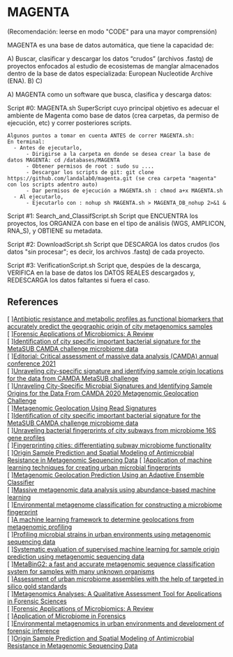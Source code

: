 # MAGENTA 

(Recomendación: leerse en modo "CODE" para una mayor comprensión)

MAGENTA es una base de datos automática, que tiene la capacidad de:

  A) Buscar, clasificar y descargar los datos “crudos” (archivos .fastq) de proyectos enfocados al estudio de ecosistemas
  de manglar almacenados dentro de la base de datos especializada: European Nucleotide Archive (ENA).
  B)
  C)
	

  A) MAGENTA como un software que busca, clasifica y descarga datos:

  Script #0: MAGENTA.sh 
    SuperScript cuyo principal objetivo es adecuar el ambiente de Magenta como base de datos (crea carpetas, da permiso de ejecución, etc)
    y correr posteriores scripts.

    Algunos puntos a tomar en cuenta ANTES de correr MAGENTA.sh:
    En terminal:
      - Antes de ejecutarlo, 
          - Dirigirse a la carpeta en donde se desea crear la base de datos MAGENTA: cd /databases/MAGENTA
          - Obtener permisos de root : sudo su ....
          - Descargar los scripts de git: git clone https://github.com/landalab0/magenta.git (se crea carpeta "magenta" con los scripts adentro auto)
          - Dar permisos de ejecución a MAGENTA.sh : chmod a+x MAGENTA.sh
      - Al ejecutarlo,
          - Ejecutarlo con : nohup sh MAGENTA.sh > MAGENTA_DB_nohup 2>&1 &


  Script #1: Search_and_ClassifScript.sh
    Script que ENCUENTRA los proyectos, los ORGANIZA con base en el tipo de análisis (WGS, AMPLICON, RNA_S), y OBTIENE su metadata.
    
  
  Script #2: DownloadScript.sh
    Script que DESCARGA los datos crudos (los datos "sin procesar"; es decir, los archivos .fastq) de cada proyecto.

    
  Script #3: VerificationScript.sh
    Script que, despúes de la descarga, VERIFICA en la base de datos los DATOS REALES descargados y, REDESCARGA los datos faltantes
    si fuera el caso.
  




## References  
[ ][Antibiotic resistance and metabolic profiles as functional biomarkers that accurately predict the geographic origin of city metagenomics samples
](https://biologydirect.biomedcentral.com/articles/10.1186/s13062-019-0246-9)  
[ ][Forensic Applications of Microbiomics: A Review](https://www.frontiersin.org/articles/10.3389/fmicb.2020.608101/full)  
[ ][Identification of city specific important bacterial signature for the MetaSUB CAMDA challenge microbiome data](https://link.springer.com/article/10.1186/s13062-019-0243-z)    
[ ][Editorial: Critical assessment of massive data analysis (CAMDA) annual conference 2021](https://www.frontiersin.org/articles/10.3389/fgene.2023.1154398/full)     
[ ][Unraveling city-specific signature and identifying sample origin locations for the data from CAMDA MetaSUB challenge](https://www.ncbi.nlm.nih.gov/pmc/articles/PMC7780616/)      
[ ][Unraveling City-Specific Microbial Signatures and Identifying Sample Origins for the Data From CAMDA 2020 Metagenomic Geolocation Challenge](https://pubmed.ncbi.nlm.nih.gov/34421984/)   
[ ][Metagenomic Geolocation Using Read Signatures](https://pubmed.ncbi.nlm.nih.gov/35295949/)    
[ ][Identification of city specific important bacterial signature for the MetaSUB CAMDA challenge microbiome data](https://pubmed.ncbi.nlm.nih.gov/31340852/)  
[ ][Unraveling bacterial fingerprints of city subways from microbiome 16S gene profiles](https://pubmed.ncbi.nlm.nih.gov/29789016/)  
[ ][Fingerprinting cities: differentiating subway microbiome functionality](https://pubmed.ncbi.nlm.nih.gov/31666099/)  
[ ][Origin Sample Prediction and Spatial Modeling of Antimicrobial Resistance in Metagenomic Sequencing Data](https://pubmed.ncbi.nlm.nih.gov/33763122/)
[ ][Application of machine learning techniques for creating urban microbial fingerprints](https://pubmed.ncbi.nlm.nih.gov/31420049/)   
[ ][Metagenomic Geolocation Prediction Using an Adaptive Ensemble Classifier](https://pubmed.ncbi.nlm.nih.gov/33959149/)    
[ ][Massive metagenomic data analysis using abundance-based machine learning](https://pubmed.ncbi.nlm.nih.gov/31370905/)  
[ ][Environmental metagenome classification for constructing a microbiome fingerprint](https://pubmed.ncbi.nlm.nih.gov/31722729/)   
[ ][A machine learning framework to determine geolocations from metagenomic profiling](https://pubmed.ncbi.nlm.nih.gov/33225966/)  
[ ][Profiling microbial strains in urban environments using metagenomic sequencing data](https://pubmed.ncbi.nlm.nih.gov/29743119/)   
[ ][Systematic evaluation of supervised machine learning for sample origin prediction using metagenomic sequencing data](https://pubmed.ncbi.nlm.nih.gov/33302990/)  
[ ][MetaBinG2: a fast and accurate metagenomic sequence classification system for samples with many unknown organisms](https://pubmed.ncbi.nlm.nih.gov/30134953/)  
[ ][Assessment of urban microbiome assemblies with the help of targeted in silico gold standards](https://pubmed.ncbi.nlm.nih.gov/30621760/)  
[ ][Metagenomics Analyses: A Qualitative Assessment Tool for Applications in Forensic Sciences](https://link.springer.com/chapter/10.1007/978-981-15-6529-8_5)  
[ ][Forensic Applications of Microbiomics: A Review](https://www.frontiersin.org/articles/10.3389/fmicb.2020.608101/full)  
[ ][Application of Microbiome in Forensics](https://www.sciencedirect.com/science/article/pii/S1672022922000961)  
[ ][Environmental metagenomics in urban environments and development of forensic inference](https://www.kcl.ac.uk/research/environmental-metagenomics-in-urban-environments-and-development-of-forensic-inference)  
[ ][Origin Sample Prediction and Spatial Modeling of Antimicrobial Resistance in Metagenomic Sequencing Data](https://pubmed.ncbi.nlm.nih.gov/33763122/)  
